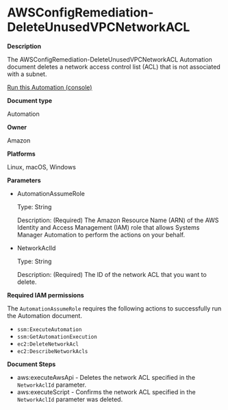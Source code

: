 # AWSConfigRemediation\-DeleteUnusedVPCNetworkACL<a name="automation-aws-delete-vpc-nacl"></a>

**Description**

The AWSConfigRemediation\-DeleteUnusedVPCNetworkACL Automation document deletes a network access control list \(ACL\) that is not associated with a subnet\.

[Run this Automation \(console\)](https://console.aws.amazon.com/systems-manager/automation/execute/AWSConfigRemediation-DeleteUnusedVPCNetworkACL)

**Document type**

Automation

**Owner**

Amazon

**Platforms**

Linux, macOS, Windows

**Parameters**
+ AutomationAssumeRole

  Type: String

  Description: \(Required\) The Amazon Resource Name \(ARN\) of the AWS Identity and Access Management \(IAM\) role that allows Systems Manager Automation to perform the actions on your behalf\.
+ NetworkAclId

  Type: String

  Description: \(Required\) The ID of the network ACL that you want to delete\.

**Required IAM permissions**

The `AutomationAssumeRole` requires the following actions to successfully run the Automation document\.
+ `ssm:ExecuteAutomation`
+ `ssm:GetAutomationExecution`
+ `ec2:DeleteNetworkAcl`
+ `ec2:DescribeNetworkAcls`

**Document Steps**
+ aws:executeAwsApi \- Deletes the network ACL specified in the `NetworkAclId` parameter\.
+ aws:executeScript \- Confirms the network ACL specified in the `NetworkAclId` parameter was deleted\.